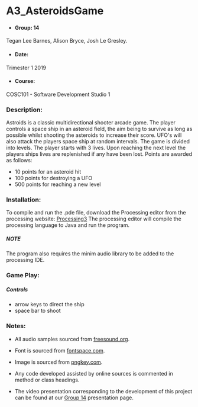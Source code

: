 # A3_AsteroidsGame

 * #### Group: 14  
 Tegan Lee Barnes, Alison Bryce, Josh Le Gresley.

 * #### Date:
 Trimester 1 2019

 * #### Course:
 COSC101 - Software Development Studio 1


### Description:
 Astroids is a classic multidirectional shooter arcade game. The player controls a space ship in an asteroid field, the aim being to survive as long as possible whilst shooting the asteroids to increase their score. UFO's will also attack the players space ship at random intervals. The game is divided into levels. The player starts with 3 lives. Upon reaching the next level the players ships lives are replenished if any have been lost. Points are awarded as follows:
 * 10 points for an asteroid hit
 * 100 points for destroying a UFO
 * 500 points for reaching a new level

### Installation:
 To compile and run the .pde file, download the Processing editor from the processing website: [Processing3](https://processing.org/download/)
 The processing editor will compile the processing language to Java and run the program.
 ##### NOTE
 The program also requires the minim audio library to be added to the processing IDE.

### Game Play:
##### Controls
* arrow keys to direct the ship
* space bar to shoot


### Notes:
 * All audio samples sourced from [freesound.org](https://freesound.org).

 * Font is sourced from [fontspace.com](https://www.fontspace.com).

 * Image is sourced from [pngkey.com](https://www.pngkey.com).

 * Any code developed assisted by online sources is commented in method or class headings.

 * The video presentation corresponding to the development of this project can be found at our  [Group 14](https://www.youtube.com/watch?v=9_ykwS7ng1g) presentation page.

